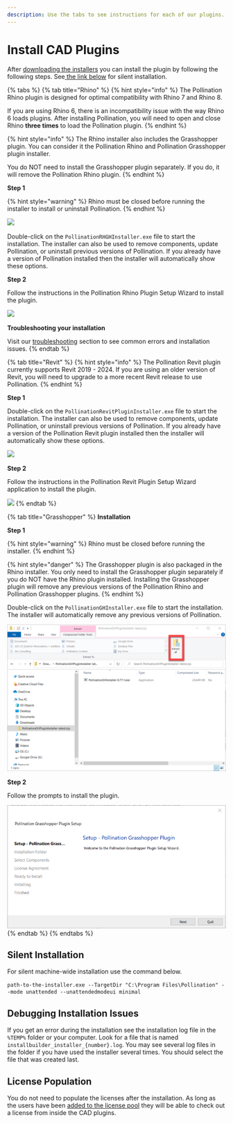 ```yaml
---
description: Use the tabs to see instructions for each of our plugins.
---
```


# Install CAD Plugins

After [downloading the installers](download-plugins.md) you can install the plugin by following the following steps. See[ the link below](download-and-install-plugins.md#silent-installation) for silent installation.

{% tabs %}
{% tab title="Rhino" %}
{% hint style="info" %}
The Pollination Rhino plugin is designed for optimal compatibility with Rhino 7 and Rhino 8.

If you are using Rhino 6, there is an incompatibility issue with the way Rhino 6 loads plugins. After installing Pollination, you will need to open and close Rhino **three times** to load the Pollination plugin.
{% endhint %}

{% hint style="info" %}
The Rhino installer also includes the Grasshopper plugin. You can consider it the Pollination Rhino and Pollination Grasshopper plugin installer.

You do NOT need to install the Grasshopper plugin separately. If you do, it will remove the Pollination Rhino plugin.
{% endhint %}

**Step 1**

{% hint style="warning" %}
Rhino must be closed before running the installer to install or uninstall Pollination.
{% endhint %}

![](<../../.gitbook/assets/image (150) (1) (1) (1).png>)

Double-click on the `PollinationRHGHInstaller.exe` file to start the installation. The installer can also be used to remove components, update Pollination, or uninstall previous versions of Pollination. If you already have a version of Pollination installed then the installer will automatically show these options.

**Step 2**

Follow the instructions in the Pollination Rhino Plugin Setup Wizard to install the plugin.

![](<../../.gitbook/assets/image (149) (1) (1) (1).png>)

**Troubleshooting your installation**

Visit our [troubleshooting](../troubleshooting/ "mention") section to see common errors and installation issues.
{% endtab %}

{% tab title="Revit" %}
{% hint style="info" %}
The Pollination Revit plugin currently supports Revit 2019 - 2024. If you are using an older version of Revit, you will need to upgrade to a more recent Revit release to use Pollination.
{% endhint %}

**Step 1**

Double-click on the `PollinationRevitPluginInstaller.exe` file to start the installation. The installer can also be used to remove components, update Pollination, or uninstall previous versions of Pollination. If you already have a version of the Pollination Revit plugin installed then the installer will automatically show these options.

![](<../../.gitbook/assets/image (148) (1) (1).png>)

**Step 2**

Follow the instructions in the Pollination Revit Plugin Setup Wizard application to install the plugin.

![](<../../.gitbook/assets/image (151) (1) (1) (1).png>)
{% endtab %}

{% tab title="Grasshopper" %}
**Installation**

**Step 1**

{% hint style="warning" %}
Rhino must be closed before running the installer.
{% endhint %}

{% hint style="danger" %}
The Grasshopper plugin is also packaged in the Rhino installer. You only need to install the Grasshopper plugin separately if you do NOT have the Rhino plugin installed. Installing the Grasshopper plugin will remove any previous versions of the Pollination Rhino and Pollination Grasshopper plugins.
{% endhint %}

Double-click on the `PollinationGHInstaller.exe` file to start the installation. The installer will automatically remove any previous versions of Pollination.

![](<../../.gitbook/assets/image (40) (1) (1).png>)

**Step 2**

Follow the prompts to install the plugin.

![](<../../.gitbook/assets/image (35) (1) (1).png>)
{% endtab %}
{% endtabs %}

## Silent Installation

For silent machine-wide installation use the command below.

```
path-to-the-installer.exe --TargetDir "C:\Program Files\Pollination" --mode unattended --unattendedmodeui minimal
```

## Debugging Installation Issues

If you get an error during the installation see the installation log file in the `%TEMP%` folder or your computer. Look for a file that is named `installbuilder_installer_{number}.log`. You may see several log files in the folder if you have used the installer several times. You should select the file that was created last.

## License Population

You do not need to populate the licenses after the installation. As long as the users have been [added to the license pool](../manage-license-pool.md) they will be able to check out a license from inside the CAD plugins.
